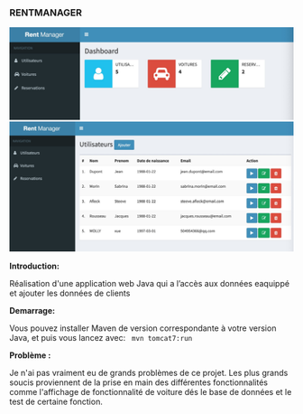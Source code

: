 ### RENTMANAGER

![Main Page](https://github.com/MollyXuemn/RentManager/blob/master/IMG/mainpage.jpeg)
![Page d'Utilisateur](https://github.com/MollyXuemn/RentManager/blob/master/IMG/utilisateur.jpeg)

**Introduction:**

Réalisation d'une application web Java qui a l’accès aux données eaquippé et ajouter les données de clients 


**Demarrage:**

Vous pouvez installer Maven de version correspondante à votre version Java,
et puis vous lancez avec: ``` mvn tomcat7:run```



**Problème :**

Je n'ai pas vraiment eu de grands problèmes de ce projet. Les plus grands soucis proviennent de la prise en main des différentes fonctionnalités comme l'affichage de fonctionnalité de voiture dés le base de données et le test de certaine fonction.
